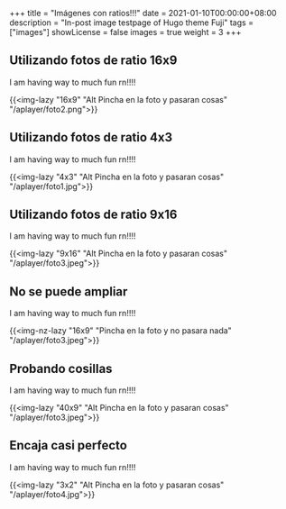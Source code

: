 +++
title = "Imágenes con ratios!!!"
date = 2021-01-10T00:00:00+08:00
description = "In-post image testpage of Hugo theme Fuji"
tags = ["images"]
showLicense = false
images = true
weight = 3
+++

## Utilizando fotos de ratio 16x9

I am having way to much fun rn!!!!

<!--more-->

{{<img-lazy "16x9" "Alt Pincha en la foto y pasaran cosas" "/aplayer/foto2.png">}}
<br />

## Utilizando fotos de ratio 4x3

I am having way to much fun rn!!!!

{{<img-lazy "4x3" "Alt Pincha en la foto y pasaran cosas" "/aplayer/foto1.jpg">}}

## Utilizando fotos de ratio 9x16

I am having way to much fun rn!!!!

{{<img-lazy "9x16" "Alt Pincha en la foto y pasaran cosas" "/aplayer/foto3.jpeg">}}
<br />


## No se puede ampliar

I am having way to much fun rn!!!!

{{<img-nz-lazy "16x9" "Pincha en la foto y no pasara nada" "/aplayer/foto3.jpeg">}}
<br />

## Probando cosillas

I am having way to much fun rn!!!!

{{<img-lazy "40x9" "Alt Pincha en la foto y pasaran cosas" "/aplayer/foto3.jpeg">}}
<br />

## Encaja casi perfecto

I am having way to much fun rn!!!!

{{<img-lazy "3x2" "Alt Pincha en la foto y pasaran cosas" "/aplayer/foto4.jpg">}}

